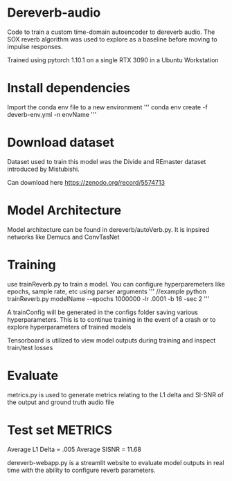 # Dereverb-audio
Code to train a custom time-domain autoencoder to dereverb audio. The SOX reverb algorithm was used to explore as a baseline before moving to impulse responses. 

Trained using pytorch 1.10.1 on a single RTX 3090 in a Ubuntu Workstation

# Install dependencies

Import the conda env file to a new environment 
'''
conda env create -f deverb-env.yml -n envName
'''

# Download dataset

Dataset used to train this model was the Divide and REmaster dataset introduced by Mistubishi.

Can download here https://zenodo.org/record/5574713

# Model Architecture

Model architecture can be found in dereverb/autoVerb.py. It is inpsired networks like Demucs and ConvTasNet

# Training

use trainReverb.py to train a model. You can configure hyperparemeters like epochs, sample rate, etc using parser arguments 
'''
//example
python trainReverb.py modelName --epochs 1000000 -lr .0001 -b 16 -sec 2
'''

A trainConfig will be generated in the configs folder saving various hyperparameters. This is to continue training in the event of a crash or to explore hyperparameters of trained models


Tensorboard is utilized to view model outputs during training and inspect train/test losses


# Evaluate

metrics.py is used to generate metrics relating to the L1 delta and SI-SNR of the output and ground truth audio file

# Test set METRICS
Average L1 Delta = .005
Average SISNR = 11.68



dereverb-webapp.py is a streamlit website to evaluate model outputs in real time with the ability to configure reverb parameters.


